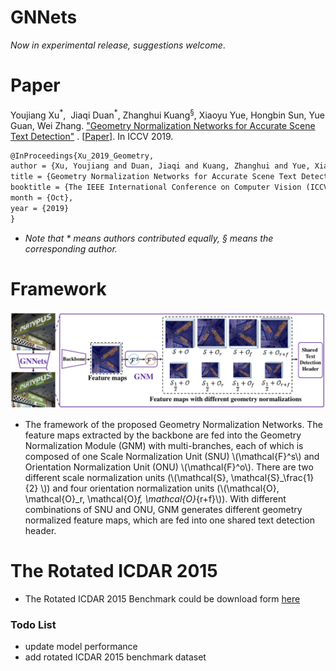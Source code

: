 # GNNets

*Now in experimental release, suggestions welcome*.

<script type="text/javascript" src="http://cdn.mathjax.org/mathjax/latest/MathJax.js?config=default"></script>



# Paper

Youjiang Xu<sup>\*</sup>,  Jiaqi Duan<sup>\*</sup>, Zhanghui Kuang<sup>&sect;</sup>, Xiaoyu Yue, Hongbin Sun, Yue Guan, Wei Zhang. ["Geometry Normalization Networks for Accurate Scene Text Detection"](###) . [[Paper\]](###). In ICCV 2019.

```latex
@InProceedings{Xu_2019_Geometry,
author = {Xu, Youjiang and Duan, Jiaqi and Kuang, Zhanghui and Yue, Xiaoyu and Sun, Hongbin and Guan, Yue and Zhang, Wei},
title = {Geometry Normalization Networks for Accurate Scene Text Detection},
booktitle = {The IEEE International Conference on Computer Vision (ICCV)},
month = {Oct},
year = {2019}
}
```

- *Note that \* means authors contributed equally, &sect; means the corresponding author.*



# Framework

![The framework of the proposed Geometry Normalization Networks.](framework.jpg)



- The framework of the proposed Geometry Normalization Networks. The feature maps extracted by the backbone are fed into the Geometry Normalization Module (GNM) with  multi-branches, each of which is composed of one Scale Normalization Unit (SNU) \\(\mathcal{F}^s​\\) and Orientation Normalization Unit (ONU) \\(\mathcal{F}^o​\\). There are two different scale normalization units (\\(\mathcal{S}, \mathcal{S}_\frac{1}{2} ​\\)) and four orientation normalization units (​\\(\mathcal{O}, \mathcal{O}_r, \mathcal{O}_f, \mathcal{O}_{r+f}​\\)). With different combinations of SNU and ONU, GNM generates different geometry normalized feature maps, which are fed into one shared text detection header. 

# The Rotated ICDAR 2015

- The Rotated ICDAR 2015 Benchmark could be download form [here](###)



### Todo List

- update model performance
- add rotated ICDAR 2015 benchmark dataset





<script type="text/javascript" src="http://cdn.mathjax.org/mathjax/latest/MathJax.js?config=default"></script>







